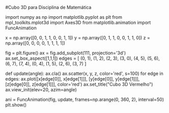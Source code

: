 #Cubo 3D para Disciplina de Matemática

import numpy as np
import matplotlib.pyplot as plt
from mpl_toolkits.mplot3d import Axes3D
from matplotlib.animation import FuncAnimation

x = np.array([0, 0, 1, 1, 0, 0, 1, 1])
y = np.array([0, 1, 1, 0, 0, 1, 1, 0])
z = np.array([0, 0, 0, 0, 1, 1, 1, 1])

fig = plt.figure()
ax = fig.add_subplot(111, projection='3d')
ax.set_box_aspect([1,1,1])
edges = [
    (0, 1), (1, 2), (2, 3), (3, 0),
    (4, 5), (5, 6), (6, 7), (7, 4),
    (0, 4), (1, 5), (2, 6), (3, 7)
]

def update(angle):
    ax.cla()
    ax.scatter(x, y, z, color='red', s=100)
    for edge in edges:
        ax.plot([x[edge[0]], x[edge[1]]],
                [y[edge[0]], y[edge[1]]],
                [z[edge[0]], z[edge[1]]], color='red')
    ax.set_title("Cubo 3D Vermelho")
    ax.view_init(elev=20, azim=angle)

ani = FuncAnimation(fig, update, frames=np.arange(0, 360, 2), interval=50)
plt.show()
